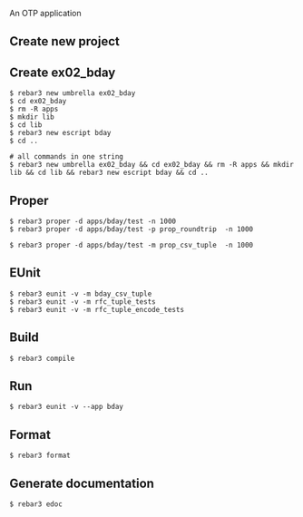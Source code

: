 An OTP application

Create new project
----	
Create ex02_bday
----	
	$ rebar3 new umbrella ex02_bday
	$ cd ex02_bday
	$ rm -R apps
	$ mkdir lib
	$ cd lib
	$ rebar3 new escript bday
	$ cd ..
	
	# all commands in one string
	$ rebar3 new umbrella ex02_bday && cd ex02_bday && rm -R apps && mkdir lib && cd lib && rebar3 new escript bday && cd ..


Proper
-----
	$ rebar3 proper -d apps/bday/test -n 1000
	$ rebar3 proper -d apps/bday/test -p prop_roundtrip  -n 1000
	
	$ rebar3 proper -d apps/bday/test -m prop_csv_tuple  -n 1000
	
	

EUnit
-----
	$ rebar3 eunit -v -m bday_csv_tuple
	$ rebar3 eunit -v -m rfc_tuple_tests
	$ rebar3 eunit -v -m rfc_tuple_encode_tests

Build
-----
	$ rebar3 compile

Run
-----
	$ rebar3 eunit -v --app bday


	
Format
-----
	$ rebar3 format

Generate documentation
-----
	$ rebar3 edoc
